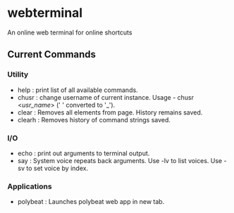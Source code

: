 # webterminal
An online web terminal for online shortcuts

## Current Commands
### Utility
+ help     : print list of all available commands.
+ chusr    : change username of current instance. Usage - chusr <*usr_name*> (' ' converted to '_').
+ clear    : Removes all elements from page. History remains saved.
+ clearh   : Removes history of command strings saved.

### I/O
+ echo     : print out arguments to terminal output.
+ say      : System voice repeats back arguments. Use -lv to list voices. Use -sv to set voice by index.


### Applications
+ polybeat : Launches polybeat web app in new tab.